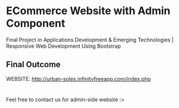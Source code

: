 # ECommerce Website with Admin Component
Final Project in Applications Development &amp; Emerging Technologies | Responsive Web Development Using Bootstrap

## Final Outcome
WEBSITE: http://urban-soles.infinityfreeapp.com/index.php

#
Feel free to contact us for admin-side website :>
